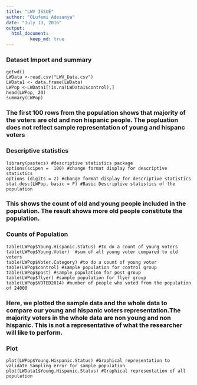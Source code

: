 ```yaml
---
title: "LWV ISSUE"
author: "OLufemi Adesanya"
date: "July 13, 2016"
output: 
  html_document:
         keep_md: true
---
```

### Dataset Import and summary
```{r}
getwd()
LWData <-read.csv("LWV_Data.csv")
LWData1 <- data.frame(LWData)
LWPop <-LWData1[!is.na(LWData1$control),]
head(LWPop, 20)
summary(LWPop)

```
### The first 100 rows from the population shows that majority of the voters are old and non hispanic people. The popluation does not reflect sample representation of young and hispanc voters




### Descriptive statistics
```{r}
library(pastecs) #descriptive statistics package
options(scipen =  100) #change format display for descriptive statistics
options (digits = 2) #change format display for descriptive statistics
stat.desc(LWPop, basic = F) #Basic Descriptive statistics of the population
```
### This shows the count of old and young people included in the population. The result shows more old people constitute the population. 


### Counts of Population
```{r}
table(LWPop$Young.Hispanic.Status) #to do a count of young voters
table(LWPop$Young.Voter)  #sum of all young voter compared to old voters
table(LWPop$Voter.Category) #to do a count of young voter
table(LWPop$control) #sample population for control group
table(LWPop$post) #sample population for post group
table(LWPop$flyer) #sample population for flyer group
table(LWPop$VOTED2014) #number of people who voted from the population of 24000
```

### Here, we plotted the sample data and the whole data to compare our young and hispanic voters representation.The majority voters in the whole data are non young and non hispanic. This is not a representative of what the researcher will like to perform.

### Plot
```{r}
plot(LWPop$Young.Hispanic.Status) #Graphical representation to validate Sampling error for sample population
plot(LWData1$Young.Hispanic.Status) #Graphical representation of all population
```
